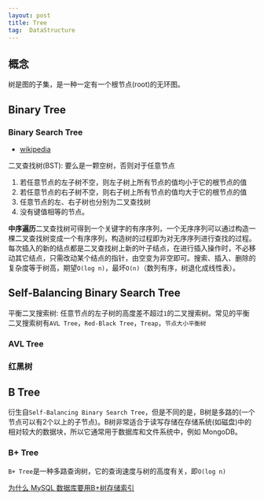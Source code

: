 ```yaml
---
layout: post
title: Tree
tag:  DataStructure
---
```


## 概念
树是图的子集，是一种一定有一个根节点(root)的无环图。

## Binary Tree

### Binary Search Tree
* [wikipedia](https://zh.wikipedia.org/wiki/%E4%BA%8C%E5%85%83%E6%90%9C%E5%B0%8B%E6%A8%B9)

二叉查找树(BST): 要么是一颗空树，否则对于任意节点
1. 若任意节点的左子树不空，则左子树上所有节点的值均小于它的根节点的值
2. 若任意节点的右子树不空，则右子树上所有节点的值均大于它的根节点的值
3. 任意节点的左、右子树也分别为二叉查找树
4. 没有键值相等的节点。

**中序遍历**二叉查找树可得到一个关键字的有序序列，一个无序序列可以通过构造一棵二叉查找树变成一个有序序列，构造树的过程即为对无序序列进行查找的过程。每次插入的新的结点都是二叉查找树上新的叶子结点，在进行插入操作时，不必移动其它结点，只需改动某个结点的指针，由空变为非空即可。搜索、插入、删除的复杂度等于树高，期望`O(log n)`，最坏`O(n)`（数列有序，树退化成线性表）。

## Self-Balancing Binary Search Tree
平衡二叉搜索树: 任意节点的左子树的高度差不超过`1`的二叉搜索树。常见的平衡二叉搜索树有`AVL Tree`，`Red-Black Tree`，`Treap`，`节点大小平衡树`

### AVL Tree

### 红黑树

## B Tree
衍生自`Self-Balancing Binary Search Tree`，但是不同的是，B树是多路的(一个节点可以有2个以上的子节点)。B树非常适合于读写存储在存储系统(如磁盘)中的相对较大的数据块，所以它通常用于数据库和文件系统中，例如 MongoDB。

### B+ Tree
`B+ Tree`是一种多路查询树，它的查询速度与树的高度有关，即`O(log n)`

[为什么 MySQL 数据库要用B+树存储索引](https://mp.weixin.qq.com/s/XN8PyiRFOyHAh6HLuTlD1Q)
